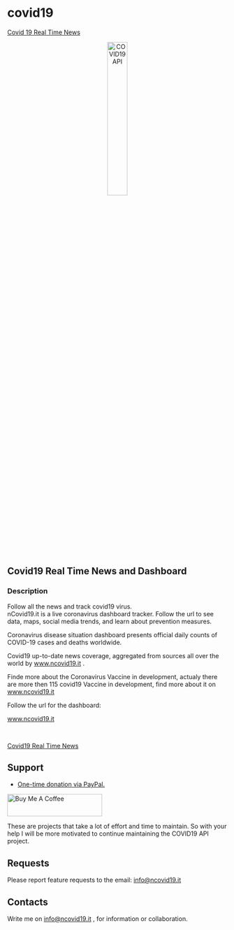 # covid19

[Covid 19 Real Time News ](https://www.ncovid19.it/)


<p align="center">
  <img src="https://www.ncovid19.it/covidLogo.png" width="30%" alt="COVID19 API" />
</p>


## Covid19 Real Time News and Dashboard
### Description
Follow all the news and track covid19 virus.
<br/>
nCovid19.it is a live coronavirus dashboard tracker. Follow the url to see data, maps, social media trends, and learn about prevention measures.

Coronavirus disease situation dashboard presents official daily counts of COVID-19 cases and deaths worldwide.

Covid19  up-to-date news coverage, aggregated from sources all over the world by www.ncovid19.it .

Finde more about the Coronavirus Vaccine in development, actualy there are more then 115 covid19 Vaccine in development, find more about it on www.ncovid19.it



Follow the url for the dashboard:

www.ncovid19.it

<br />


[Covid19 Real Time News ](https://www.ncovid19.it/) <br/>

## Support

- [One-time donation via PayPal.](https://paypal.me/chrismperezsantiago?locale.x=en_US)

<a href="https://www.buymeacoffee.com/chrismichael" target="_blank"><img src="https://cdn.buymeacoffee.com/buttons/default-orange.png" alt="Buy Me A Coffee" style="height: 51px !important;width: 217px !important;" ></a>

These are projects that take a lot of effort and time to maintain. So with your help I will be more motivated to continue maintaining the COVID19 API project.



## Requests
Please report feature requests to the email: info@ncovid19.it

## Contacts

Write me on info@ncovid19.it , for information or collaboration.
